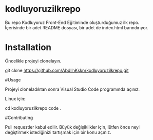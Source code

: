 # kodluyoruzilkrepo
Bu repo Kodluyoruz Front-End Eğitiminde oluşturduğumuz ilk repo. İçerisinde bir adet README dosyası, bir adet de index.html barındırıyor.

# Installation

Öncelikle projeyi clonelayın.

git clone https://github.com/AbdllhKskn/kodluyoruzilkrepo.git

#Usage

Projeyi cloneladıktan sonra Visual Studio Code programında açınız.

Linux için:

cd kodluyoruzilkrepo
code .

#Contributing

Pull requestler kabul edilir. Büyük değişiklikler için, lütfen önce neyi değiştirmek istediğinizi tartışmak için bir konu açınız.
